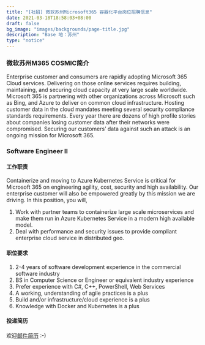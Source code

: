 ```yaml
---
title: "[社招] 微软苏州Microsoft365 容器化平台岗位招聘信息"
date: 2021-03-18T18:58:03+08:00
draft: false
bg_image: "images/backgrounds/page-title.jpg"
description: "Base 地：苏州"
type: "notice"
---
```


### 微软苏州M365 COSMIC简介

Enterprise customer and consumers are rapidly adopting Microsoft 365 Cloud services. Delivering on those online services requires building, maintaining, and securing cloud capacity at very large scale worldwide. Microsoft 365 is partnering with other organizations across Microsoft such as Bing, and Azure to deliver on common cloud infrastructure. Hosting customer data in the cloud mandates meeting several security compliance standards requirements. Every year there are dozens of high profile stories about companies losing customer data after their networks were compromised. Securing our customers’ data against such an attack is an ongoing mission for Microsoft 365. 


### Software Engineer II

#### 工作职责

Containerize and moving to Azure Kubernetes Service is critical for Microsoft 365 on engineering agility, cost, security and high availability. Our enterprise customer will also be empowered greatly by this mission we are driving. In this position, you will,
1. Work with partner teams to containerize large scale microservices and make them run in Azure Kubernetes Service in a modern high available model.
2. Deal with performance and security issues to provide compliant enterprise cloud service in distributed geo. 


#### 职位要求

1. 2-4 years of software development experience in the commercial software industry 
2. BS in Computer Science or Engineer or equivalent industry experience 
3. Prefer experience with C#, C++, PowerShell, Web Services 
4. A working, understanding of agile practices is a plus 
5. Build and/or infrastructure/cloud experience is a plus 
6. Knowledge with Docker and Kubernetes is a plus 

#### 投递简历

欢迎[邮件简历](mailto:yawa@microsoft.com)  :-)
